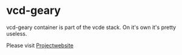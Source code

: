 # vcd-geary
vcd-geary container is part of the vcde stack.
On it's own it's pretty useless.

Please visit [Projectwebsite](https://github.com/rayvtoll/vcde)
